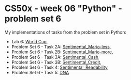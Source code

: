 # CS50x - week 06 "Python" - problem set 6
My implementations of tasks from the problem set in Python:
* Lab 6: [World Cup](https://cs50.harvard.edu/x/2022/labs/6/),
* Problem Set 6 - Task 2A: [Sentimental_Mario-less](https://cs50.harvard.edu/x/2022/psets/6/mario/less/),
* Problem Set 6 - Task 2B: [Sentimental_Mario-more](https://cs50.harvard.edu/x/2022/psets/6/mario/more/),
* Problem Set 6 - Task 3A: [Sentimental_Cash](https://cs50.harvard.edu/x/2022/psets/6/cash/),
* Problem Set 6 - Task 3B: [Sentimental_Credit](https://cs50.harvard.edu/x/2022/psets/6/credit/),
* Problem Set 6 - Task 4: [Sentimental_Readability](https://cs50.harvard.edu/x/2022/psets/6/readability/),
* Problem Set 6 - Task 5: [DNA](https://cs50.harvard.edu/x/2022/psets/6/dna/)
